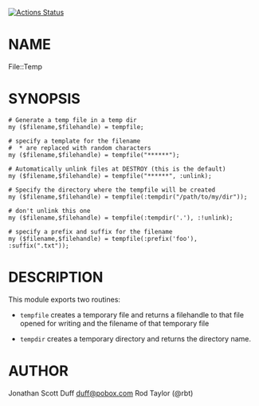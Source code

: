 [![Actions Status](https://github.com/2colours/raku-File-Temp/actions/workflows/test.yml/badge.svg)](https://github.com/2colours/raku-File-Temp/actions)

NAME
====

File::Temp

SYNOPSIS
========

    # Generate a temp file in a temp dir
    my ($filename,$filehandle) = tempfile;

    # specify a template for the filename
    #  * are replaced with random characters
    my ($filename,$filehandle) = tempfile("******");

    # Automatically unlink files at DESTROY (this is the default)
    my ($filename,$filehandle) = tempfile("******", :unlink);

    # Specify the directory where the tempfile will be created
    my ($filename,$filehandle) = tempfile(:tempdir("/path/to/my/dir"));

    # don't unlink this one
    my ($filename,$filehandle) = tempfile(:tempdir('.'), :!unlink);

    # specify a prefix and suffix for the filename
    my ($filename,$filehandle) = tempfile(:prefix('foo'), :suffix(".txt"));

DESCRIPTION
===========

This module exports two routines:

  * `tempfile` creates a temporary file and returns a filehandle to that file 
    opened for writing and the filename of that temporary file

  * `tempdir` creates a temporary directory and returns the directory name.

AUTHOR
======

Jonathan Scott Duff <duff@pobox.com>
Rod Taylor (@rbt)
